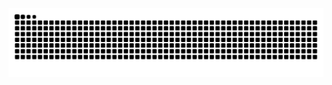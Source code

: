 <picture>
  <source media="(prefers-color-scheme: dark)" srcset="https://raw.githubusercontent.com/lokdestro/lokdestro/output/github-contribution-grid-snake-dark.svg">
  <source media="(prefers-color-scheme: light)" srcset="https://raw.githubusercontent.com/lokdestro/lokdestro/output/github-contribution-grid-snake.svg">
  <img alt="Snake animation" src="https://raw.githubusercontent.com/lokdestro/lokdestro/output/github-contribution-grid-snake.svg">
</picture>
